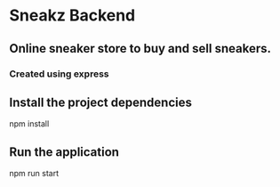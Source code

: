 # Sneakz Backend

## Online sneaker store to buy and sell sneakers. 

### Created using express

## Install the project dependencies

npm install

## Run the application

npm run start
